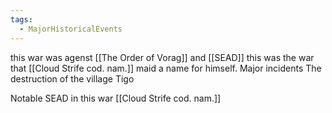 ```yaml
---
tags:
  - MajorHistoricalEvents
---
```

this war was agenst [[The Order of Vorag]] and [[SEAD]]
this was the war that [[Cloud Strife cod. nam.]] maid a name for himself.
Major incidents
The destruction of the village Tigo

Notable SEAD in this war
[[Cloud Strife cod. nam.]]